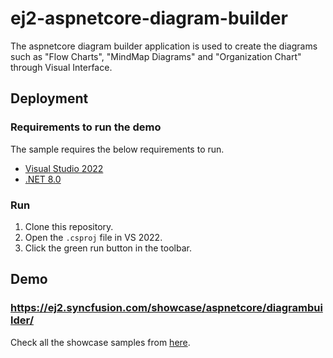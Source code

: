 # ej2-aspnetcore-diagram-builder
The aspnetcore diagram builder application is used to create the diagrams such as "Flow Charts", "MindMap Diagrams" and "Organization Chart" through Visual Interface.

## Deployment

### Requirements to run the demo

The sample requires the below requirements to run.

* [Visual Studio 2022](https://visualstudio.microsoft.com/vs/)
* [.NET 8.0](https://dotnet.microsoft.com/en-us/download/dotnet/8.0)

### Run

1. Clone this repository.
2. Open the `.csproj` file in VS 2022.
3. Click the green run button in the toolbar.

## Demo

### <a href="https://ej2.syncfusion.com/showcase/aspnetcore/diagrambuilder/" target="_blank">https://ej2.syncfusion.com/showcase/aspnetcore/diagrambuilder/</a>

Check all the showcase samples from <a href="https://ej2.syncfusion.com/home/aspnetcore.html" target="_blank">here</a>.
